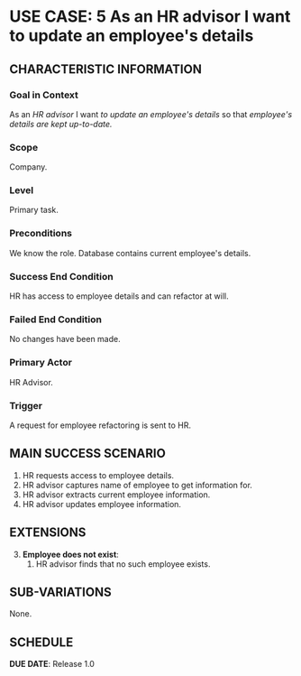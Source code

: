 # USE CASE: 5 As an HR advisor I want to update an employee's details

## CHARACTERISTIC INFORMATION

### Goal in Context

As an *HR advisor* I want *to update an employee's details* so that *employee's details are kept up-to-date.*

### Scope

Company.

### Level

Primary task.

### Preconditions

We know the role.  Database contains current employee's details.

### Success End Condition

HR has access to employee details and can refactor at will.

### Failed End Condition

No changes have been made.

### Primary Actor

HR Advisor.

### Trigger

A request for employee refactoring is sent to HR.

## MAIN SUCCESS SCENARIO

1. HR requests access to employee details.
2. HR advisor captures name of employee to get information for.
3. HR advisor extracts current employee information.
4. HR advisor updates employee information.

## EXTENSIONS

3. **Employee does not exist**:
    1. HR advisor finds that no such employee exists.

## SUB-VARIATIONS

None.

## SCHEDULE

**DUE DATE**: Release 1.0
